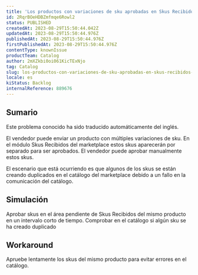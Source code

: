 ```yaml
---
title: 'Los productos con variaciones de sku aprobadas en Skus Recibidos se están creando con skus duplicados en el Catálogo.'
id: 2RqrBOeHDBZmfmqe6Rowl2
status: PUBLISHED
createdAt: 2023-08-29T15:50:44.042Z
updatedAt: 2023-08-29T15:50:44.976Z
publishedAt: 2023-08-29T15:50:44.976Z
firstPublishedAt: 2023-08-29T15:50:44.976Z
contentType: knownIssue
productTeam: Catalog
author: 2mXZkbi0oi061KicTExNjo
tag: Catalog
slug: los-productos-con-variaciones-de-sku-aprobadas-en-skus-recibidos-se-estan-creando-con-skus-duplicados-en-el-catalogo
locale: es
kiStatus: Backlog
internalReference: 889676
---
```


## Sumario

<div class="alert alert-info">
  <p>Este problema conocido ha sido traducido automáticamente del inglés.</p>
</div>


El vendedor puede enviar un producto con múltiples variaciones de sku.
En el módulo Skus Recibidos del marketplace estos skus aparecerán por separado para ser aprobados.
El vendedor puede aprobar manualmente estos skus.

El escenario que está ocurriendo es que algunos de los skus se están creando duplicados en el catálogo del marketplace debido a un fallo en la comunicación del catálogo.



## Simulación


Aprobar skus en el área pendiente de Skus Recibidos del mismo producto en un intervalo corto de tiempo.
Comprobar en el catálogo si algún sku se ha creado duplicado



## Workaround


Apruebe lentamente los skus del mismo producto para evitar errores en el catálogo.





